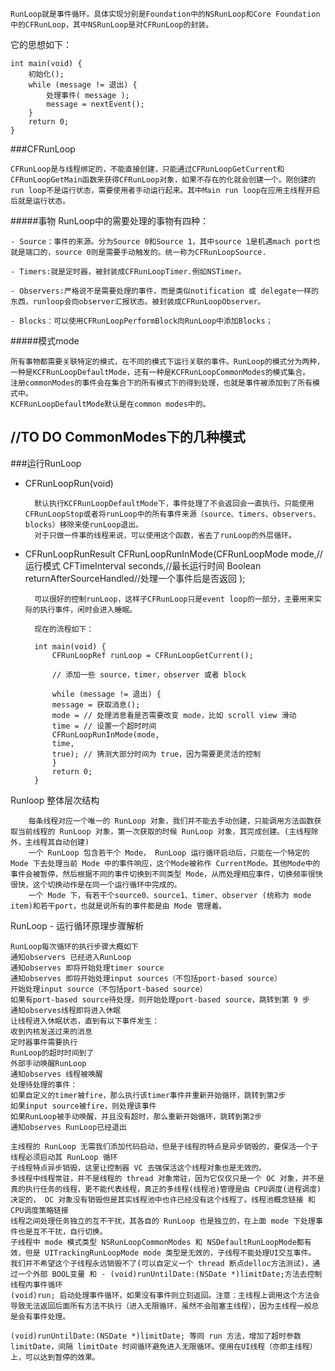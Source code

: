
    RunLoop就是事件循环。具体实现分别是Foundation中的NSRunLoop和Core Foundation中的CFRunLoop，其中NSRunLoop是对CFRunLoop的封装。
它的思想如下：


	int main(void) {
		初始化();
		while (message != 退出) {
			处理事件( message );
			message = nextEvent();
		}
		return 0;
	}

###CFRunLoop

    CFRunLoop是与线程绑定的，不能直接创建，只能通过CFRunLoopGetCurrent和CFRunLoopGetMain函数来获得CFRunLoop对象，如果不存在的化就会创建一个。刚创建的run loop不是运行状态，需要使用者手动运行起来。其中Main run loop在应用主线程开启后就是运行状态。

#####事物
RunLoop中的需要处理的事物有四种：

    - Source：事件的来源。分为Source 0和Source 1，其中source 1是机遇mach port也就是端口的，source 0则是需要手动触发的。统一称为CFRunLoopSource.

    - Timers:就是定时器，被封装成CFRunLoopTimer.例如NSTimer。

    - Observers:严格说不是需要处理的事件，而是类似notification 或 delegate一样的东西，runloop会向observer汇报状态。被封装成CFRunLoopObserver。

    - Blocks：可以使用CFRunLoopPerformBlock向RunLoop中添加Blocks；

#####模式mode

    所有事物都需要关联特定的模式，在不同的模式下运行关联的事件。RunLoop的模式分为两种，一种是KCFRunLoopDefaultMode，还有一种是KCFRunLoopCommonModes的模式集合。
    注册commonModes的事件会在集合下的所有模式下的得到处理，也就是事件被添加到了所有模式中。
    KCFRunLoopDefaultMode默认是在common modes中的。

//TO DO
CommonModes下的几种模式
-

###运行RunLoop

- CFRunLoopRun(void)

        默认执行KCFRunLoopDefaultMode下，事件处理了不会返回会一直执行。只能使用CFRunLoopStop或者将runLoop中的所有事件来源（source、timers、observers、blocks）移除来使runLoop退出。
        对于只做一件事的线程来说，可以使用这个函数，省去了runLoop的外层循环。
	
- CFRunLoopRunResult CFRunLoopRunInMode(CFRunLoopMode mode,//运行模式
                                                                                CFTimeInterval seconds,//最长运行时间
                                                                                Boolean returnAfterSourceHandled//处理一个事件后是否返回
                                                                                );
                                                                                
        可以很好的控制runLoop，这样子CFRunLoop只是event loop的一部分，主要用来实际的执行事件，闲时会进入睡眠。
        
        现在的流程如下：
    
        int main(void) {
            CFRunLoopRef runLoop = CFRunLoopGetCurrent();
            
            // 添加一些 source，timer，observer 或者 block
            
            while (message != 退出) {
            message = 获取消息();
            mode = // 处理消息看是否需要改变 mode，比如 scroll view 滑动
            time = // 设置一个超时时间
            CFRunLoopRunInMode(mode,
            time,
            true); // 猜测大部分时间为 true，因为需要更灵活的控制
            }
            return 0;
        }
        
Runloop 整体层次结构
        
        每条线程对应一个唯一的 RunLoop 对象，我们并不能去手动创建，只能调用方法函数获取当前线程的 RunLoop 对象，第一次获取的时候 RunLoop 对象，其完成创建。(主线程除外，主线程其自动创建)
        一个 RunLoop 包含若干个 Mode， RunLoop 运行循环启动后，只能在一个特定的 Mode 下去处理当前 Mode 中的事件响应，这个Mode被称作 CurrentMode。其他Mode中的事件会被暂停，然后根据不同的事件切换到不同类型 Mode，从而处理相应事件，切换频率很快很快，这个切换动作是在同一个运行循环中完成的。
        一个 Mode 下，有若干个source0、source1、timer、observer (统称为 mode item)和若干port，也就是说所有的事件都是由 Mode 管理着。

RunLoop - 运行循环原理步骤解析

    RunLoop每次循环的执行步骤大概如下
    通知observers 已经进入RunLoop
    通知observes 即将开始处理timer source
    通知observes 即将开始处理input sources（不包括port-based source）
    开始处理input source（不包括port-based source）
    如果有port-based source待处理，则开始处理port-based source，跳转到第 9 步
    通知observes线程即将进入休眠
    让线程进入休眠状态，直到有以下事件发生：
    收到内核发送过来的消息
    定时器事件需要执行
    RunLoop的超时时间到了
    外部手动唤醒RunLoop
    通知observes 线程被唤醒
    处理待处理的事件：
    如果自定义的timer被fire，那么执行该timer事件并重新开始循环，跳转到第2步
    如果input source被fire，则处理该事件
    如果RunLoop被手动唤醒，并且没有超时，那么重新开始循环，跳转到第2步
    通知observes RunLoop已经退出

    主线程的 RunLoop 无需我们添加代码启动，但是子线程的特点是异步销毁的，要保活一个子线程必须启动其 RunLoop 循环
    子线程特点异步销毁，这里让控制器 VC 去强保活这个线程对象也是无效的。
    多线程中线程常驻，并不是线程的 thread 对象常驻，因为它仅仅只是一个 OC 对象，并不是真的执行任务的线程，更不能代表线程，真正的多线程(线程池)管理是由 CPU调度(进程调度) 决定的， OC 对象没有销毁但是其实线程池中也许已经没有这个线程了。线程池概念链接 和 CPU调度策略链接
    线程之间处理任务独立的互不干扰，其各自的 RunLoop 也是独立的，在上面 mode 下处理事件也是互不干扰，自行切换。
    子线程中 mode 模式类型 NSRunLoopCommonModes 和 NSDefaultRunLoopMode都有效，但是 UITrackingRunLoopMode mode 类型是无效的，子线程不能处理UI交互事件。
    我们并不希望这个子线程永远销毁不了(可以自定义一个 thread 断点delloc方法测试)，通过一个外部 BOOL变量 和 - (void)runUntilDate:(NSDate *)limitDate;方法去控制线程内事件循环
    (void)run; 启动处理事件循环，如果没有事件则立刻返回。注意：主线程上调用这个方法会导致无法返回后面所有方法不执行（进入无限循环，虽然不会阻塞主线程），因为主线程一般总是会有事件处理。

    (void)runUntilDate:(NSDate *)limitDate; 等同 run 方法，增加了超时参数limitDate，间隔 limitDate 时间循环避免进入无限循环。使用在UI线程（亦即主线程）上，可以达到暂停的效果。


        

